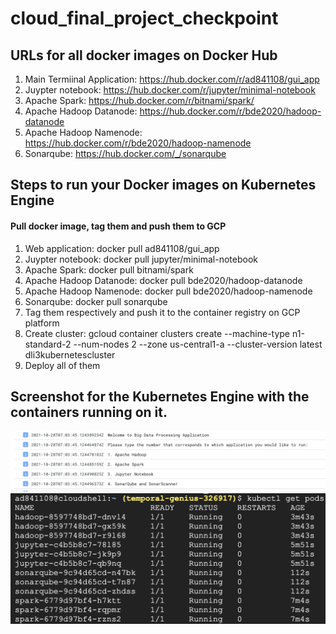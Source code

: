 # cloud_final_project_checkpoint

## URLs for all docker images on Docker Hub
1. Main Termiinal Application: https://hub.docker.com/r/ad841108/gui_app
2. Juypter notebook: https://hub.docker.com/r/jupyter/minimal-notebook
3. Apache Spark: https://hub.docker.com/r/bitnami/spark/
4. Apache Hadoop Datanode: https://hub.docker.com/r/bde2020/hadoop-datanode
5. Apache Hadoop Namenode: https://hub.docker.com/r/bde2020/hadoop-namenode
6. Sonarqube: https://hub.docker.com/_/sonarqube

## Steps to run your Docker images on Kubernetes Engine
#### Pull docker image, tag them and push them to GCP
1. Web application: docker pull ad841108/gui_app
2. Juypter notebook: docker pull jupyter/minimal-notebook
3. Apache Spark: docker pull bitnami/spark
4. Apache Hadoop Datanode: docker pull bde2020/hadoop-datanode
5. Apache Hadoop Namenode: docker pull bde2020/hadoop-namenode
6. Sonarqube: docker pull sonarqube
7. Tag them respectively and push it to the container registry on GCP platform
8. Create cluster:  gcloud container clusters create --machine-type n1-standard-2 --num-nodes 2 --zone us-central1-a --cluster-version latest dli3kubernetescluster
9. Deploy all of them


## Screenshot for the Kubernetes Engine with the containers running on it.
<img width="1280" src="https://github.com/ad841108/Cloud-Infrastructure/blob/master/Course_Project_Option-I/Main%20Terminal%20Application%20Running%20on%20Kubernetes.png">
<img width="1280" src="https://github.com/ad841108/Cloud-Infrastructure/blob/master/Course_Project_Option-I/Docker%20Image%20Running%20on%20Kubernetes.png">

